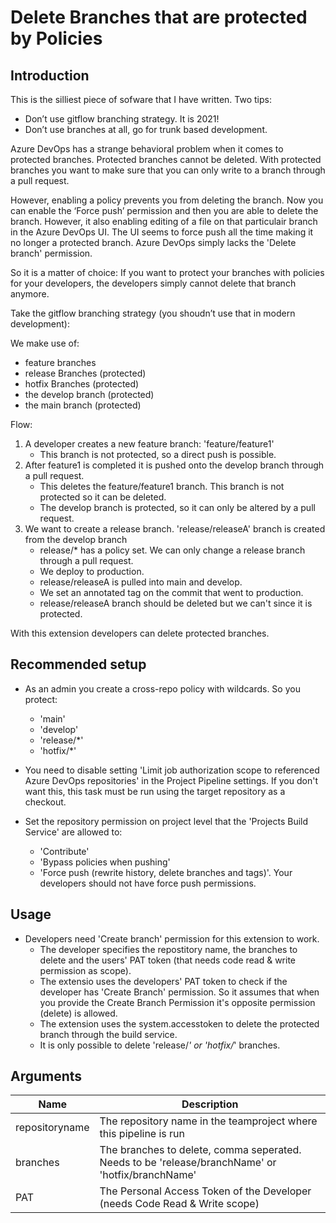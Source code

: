 # Delete Branches that are protected by Policies

## Introduction

This is the silliest piece of sofware that I have written.
Two tips:

- Don’t use gitflow branching strategy. It is 2021!
- Don’t use branches at all, go for trunk based development.

Azure DevOps has a strange behavioral problem when it comes to protected branches. Protected branches cannot be deleted. With protected branches you want to make sure that you can only write to a branch through a pull request.

However, enabling a policy prevents you from deleting the branch. Now you can enable the ‘Force push’ permission and then you are able to delete the branch. However, it also enabling editing of a file on that particulair branch in the Azure DevOps UI. The UI seems to force push all the time making it no longer a protected branch. Azure DevOps simply lacks the 'Delete branch' permission.

So it is a matter of choice: If you want to protect your branches with policies for your developers, the developers simply cannot delete that branch anymore.

Take the gitflow branching strategy (you shoudn’t use that in modern development):

We make use of:

- feature branches
- release Branches (protected)
- hotfix Branches (protected)
- the develop branch (protected)
- the main branch (protected)

Flow:

1. A developer creates a new feature branch: 'feature/feature1'
    - This branch is not protected, so a direct push is possible.
2. After feature1 is completed it is pushed onto the develop branch through a pull request.
    - This deletes the feature/feature1 branch. This branch is not protected so it can be deleted.
    - The develop branch is protected, so it can only be altered by a pull request.
3. We want to create a release branch. 'release/releaseA' branch is created from the develop branch
    - release/* has a policy set. We can only change a release branch through a pull request.
    - We deploy to production.
    - release/releaseA is pulled into main and develop.
    - We set an annotated tag on the commit that went to production.
    - release/releaseA branch should be deleted but we can't since it is protected.

With this extension developers can delete protected branches.

## Recommended setup

- As an admin you create a cross-repo policy with wildcards. So you protect:
  - 'main'
  - 'develop'
  - 'release/*'
  - 'hotfix/*'

- You need to disable setting 'Limit job authorization scope to referenced Azure DevOps repositories' in the Project Pipeline settings. If you don't want this, this task must be run using the target repository as a checkout.

- Set the repository permission on project level that the 'Projects Build Service' are allowed to:
  - 'Contribute'
  - 'Bypass policies when pushing'
  - 'Force push (rewrite history, delete branches and tags)'. Your developers should not have force push permissions.

## Usage

- Developers need 'Create branch' permission for this extension to work.
  - The developer specifies the repostitory name, the branches to delete and the users' PAT token (that needs code read & write permission as scope).
  - The extensio uses the developers' PAT token to check if the developer has 'Create Branch' permission. So it assumes that when you provide the Create Branch Permission it's opposite permission (delete) is allowed.
  - The extension uses the system.accesstoken to delete the protected branch through the build service.
  - It is only possible to delete 'release/*' or 'hotfix/*' branches.

## Arguments

| Name                        | Description                                                                                                    |
| --------------------------- | -------------------------------------------------------------------------------------------------------------- |
| repositoryname | The repository name in the teamproject where this pipeline is run |
| branches |  The branches to delete, comma seperated. Needs to be 'release/branchName' or 'hotfix/branchName' |
| PAT | The Personal Access Token of the Developer (needs Code Read & Write scope) |
